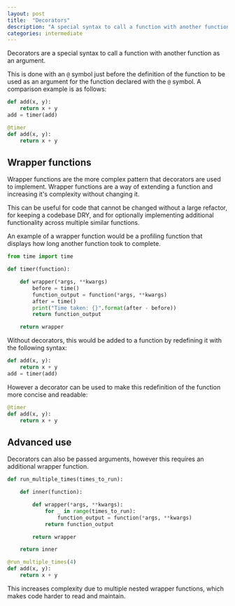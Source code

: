 ```yaml
---
layout: post
title:  "Decorators"
description: "A special syntax to call a function with another function as an argument."
categories: intermediate
---
```


Decorators are a special syntax to call a function with another function as an argument.

This is done with an `@` symbol just before the definition of the function to be used as an argument for the function declared with the `@` symbol. A comparison example is as follows:

```python
def add(x, y):
	return x + y
add = timer(add)

@timer
def add(x, y):
	return x + y
```

## Wrapper functions

Wrapper functions are the more complex pattern that decorators are used to implement. Wrapper functions are a way of extending a function and increasing it's complexity without changing it.

This can be useful for code that cannot be changed without a large refactor, for keeping a codebase DRY, and for optionally implementing additional functionality across multiple similar functions.

An example of a wrapper function would be a profiling function that displays how long another function took to complete.

```python
from time import time

def timer(function):

	def wrapper(*args, **kwargs)
		before = time()
		function_output = function(*args, **kwargs)
		after = time()
		print("Time taken: {}".format(after - before))
		return function_output

	return wrapper
```

Without decorators, this would be added to a function by redefining it with the following syntax:

```python
def add(x, y):
	return x + y
add = timer(add)
```

However a decorator can be used to make this redefinition of the function more concise and readable:

```python
@timer
def add(x, y):
	return x + y
```

## Advanced use

Decorators can also be passed arguments, however this requires an additional wrapper function.

```python
def run_multiple_times(times_to_run):

	def inner(function):

		def wrapper(*args, **kwargs):
			for _ in range(times_to_run):
				function_output = function(*args, **kwargs)
			return function_output

		return wrapper

	return inner

@run_multiple_times(4)
def add(x, y):
	return x + y
```

This increases complexity due to multiple nested wrapper functions, which makes code harder to read and maintain.


